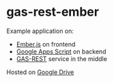 gas-rest-ember
==============

Example application on:
- [Ember.js](http://emberjs.com/) on frontend
- [Google Apps Script](https://developers.google.com/apps-script/) on backend
- [GAS-REST](http://rest.daspot.ru/) service in the middle

Hosted on [Google Drive](http://dab00.gweb.io/gas-rest/)